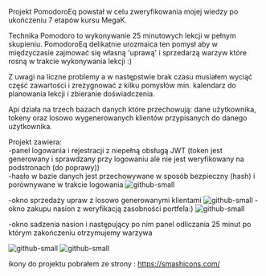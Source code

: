 Projekt PomodoroEq powstał w celu zweryfikowania mojej wiedzy po ukończeniu 7 etapów kursu MegaK.

Technika Pomodoro to wykonywanie 25 minutowych lekcji w pełnym skupieniu.
PomodoroEq delikatnie urozmaica ten pomysł aby w międzyczasie zajmować się własną 'uprawą' i sprzedarzą warzyw które rosną w trakcie wykonywania lekcji :)

Z uwagi na liczne problemy a w następstwie brak czasu musiałem wyciąć część zawartości i zrezygnować z kilku pomysłów min. kalendarz do planowania lekcji i zbieranie doświadczenia.

Api działa na trzech bazach danych które przechowują: dane użytkownika, tokeny oraz losowo wygenerowanych klientów przypisanych do danego użytkownika.

Projekt zawiera: <br/>
-panel logowania i rejestracji z niepełną obsługą JWT (token jest generowany i sprawdzany przy logowaniu ale nie jest weryfikowany na podstronach (do poprawy))
<br/>
-hasło w bazie danych jest przechowywane w sposób bezpieczny (hash) i porównywane w trakcie logowania
![github-small](https://user-images.githubusercontent.com/94186969/231140500-995b5289-b6ad-4d5b-981a-751a83e244c3.PNG)

-okno sprzedaży upraw z losowo generowanymi klientami
![github-small](https://user-images.githubusercontent.com/94186969/231138456-7fadb349-afec-48db-9cd9-96736712b99a.PNG)
-okno zakupu nasion z weryfikacją zasobności portfela:)
![github-small](https://user-images.githubusercontent.com/94186969/231138396-731821ad-a74b-445b-8138-0f142d402eae.PNG)

-okno sadzenia nasion i następujący po nim panel odliczania 25 minut po którym zakończeniu otrzymujemy warzywa

![github-small](https://user-images.githubusercontent.com/94186969/231135380-5a5496ce-01c8-47bf-b122-a1596dddf1ff.PNG)
![github-small](https://user-images.githubusercontent.com/94186969/231141244-cbe2a0fc-4396-45c4-ac51-c7fe6928c8c5.PNG)



ikony do projektu pobrałem ze strony : https://smashicons.com/
